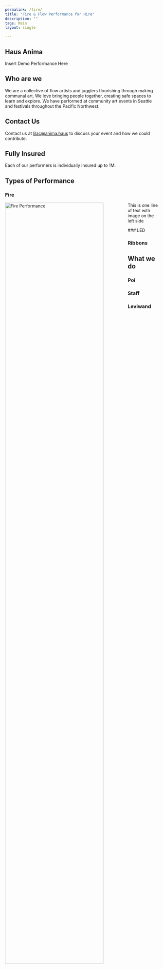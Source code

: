 ```yaml
---
permalink: /fire/
title: "Fire & Flow Performance for Hire"
description: ""
tags: Main
layout: single

---
```


## Haus Anima

Insert Demo Performance Here

## Who are we

We are a collective of flow artists and jugglers flourishing through making communal art.  We love bringing people together, creating safe spaces to learn and explore. We have performed at community art events in Seattle and festivals throughout the Pacific Northwest. 

## Contact Us

Contact us at [lilac@anima.haus](mailto:lilac@anima.haus) to discuss your event and how we could contribute. 

## Fully Insured

Each of our performers is individually insured up to 1M. 

## Types of Performance

### Fire
<p>
<img src="https://photos.fife.usercontent.google.com/pw/AP1GczONmKcFB5rhUz1n-V_h2xYvfzoyVxY_0_H6XPEbMNi3wC5PXrp2iIWFlg=w2004-h1336-s-no-gm?authuser=0" alt="Fire Performance" 
style="float:left; height: 80%; width: 80%; object-fit: contain"><span style="vertical-align:bottom">This 
is one line of text with image on the left side</span>
</p>
### LED

### Ribbons

## What we do

### Poi

### Staff

### Leviwand